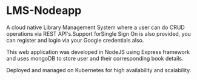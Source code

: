 # LMS-Nodeapp
A cloud native Library Management System where a user can do CRUD operations via REST API's.Support forSingle Sign On is also provided,
you can register and login via your Google credentials also.

This web application was developed in NodeJS using Express framework and uses mongoDB to store user and their corresponding book details. 

Deployed and managed on Kubernetes for high availability and scalability.
